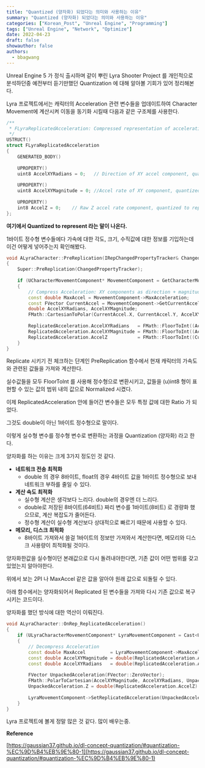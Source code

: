 ```yaml
---
title: "Quantized (양자화) 되었다는 의미와 사용하는 이유"
summary: "Quantized (양자화) 되었다는 의미와 사용하는 이유"
categories: ["Korean_Post", "Unreal Engine", "Programming"]
tags: ["Unreal Engine", "Network", "Optimize"]
date: 2022-04-23
draft: false
showauthor: false
authors:
  - bbagwang
---
```


Unreal Engine 5 가 정식 출시하며 같이 뿌린 Lyra Shooter Project 를 개인적으로 분석하던중 예전부터 듣기만했던 Quantization 에 대해 알아볼 기회가 있어 정리해본다.

Lyra 프로젝트에서는 캐릭터의 Acceleration 관련 변수들을 업데이트하여 Character Movement에 계산시켜 이동을 동기화 시킬때 다음과 같은 구조체를 사용한다.

```cpp
/**
 * FLyraReplicatedAcceleration: Compressed representation of acceleration
 */
USTRUCT()
struct FLyraReplicatedAcceleration
{
    GENERATED_BODY()
 
    UPROPERTY()
    uint8 AccelXYRadians = 0;   // Direction of XY accel component, quantized to represent [0, 2*pi]
 
    UPROPERTY()
    uint8 AccelXYMagnitude = 0; //Accel rate of XY component, quantized to represent [0, MaxAcceleration]
 
    UPROPERTY()
    int8 AccelZ = 0;    // Raw Z accel rate component, quantized to represent [-MaxAcceleration, MaxAcceleration]
};
```

**여기에서 Quantized to represent 라는 말이 나온다.**

1바이트 정수형 변수들에다 가속에 대한 각도, 크기, 수직값에 대한 정보를 기입하는데 이건 어떻게 넣어주는지 확인해봤다.

```cpp
void ALyraCharacter::PreReplication(IRepChangedPropertyTracker& ChangedPropertyTracker)
{
    Super::PreReplication(ChangedPropertyTracker);
 
    if (UCharacterMovementComponent* MovementComponent = GetCharacterMovement())
    {
        // Compress Acceleration: XY components as direction + magnitude, Z component as direct value
        const double MaxAccel = MovementComponent->MaxAcceleration;
        const FVector CurrentAccel = MovementComponent->GetCurrentAcceleration();
        double AccelXYRadians, AccelXYMagnitude;
        FMath::CartesianToPolar(CurrentAccel.X, CurrentAccel.Y, AccelXYMagnitude, AccelXYRadians);
 
        ReplicatedAcceleration.AccelXYRadians   = FMath::FloorToInt((AccelXYRadians / TWO_PI) * 255.0);     // [0, 2PI] -> [0, 255]
        ReplicatedAcceleration.AccelXYMagnitude = FMath::FloorToInt((AccelXYMagnitude / MaxAccel) * 255.0); // [0, MaxAccel] -> [0, 255]
        ReplicatedAcceleration.AccelZ           = FMath::FloorToInt((CurrentAccel.Z / MaxAccel) * 127.0);   // [-MaxAccel, MaxAccel] -> [-127, 127]
    }
}
```

Replicate 시키기 전 체크하는 단계인 PreReplication 함수에서 현재 캐릭터의 가속도와 관련된 값들을 가져와 계산한다.

실수값들을 모두 FloorToInt 를 사용해 정수형으로 변환시키고, 값들을 (u)int8 형이 표현할 수 있는 값의 범위 내의 값으로 Normalized 시켰다.

이제 ReplicatedAcceleration 안에 들어간 변수들은 모두 특정 값에 대한 Ratio 가 되었다.

그것도 double이 아닌 1바이트 정수형으로 말이다.

이렇게 실수형 변수를 정수형 변수로 변환하는 과정을 Quantization (양자화) 라고 한다.

양자화를 하는 이유는 크게 3가지 정도인 것 같다.

- **네트워크 전송 최적화**
    - double 의 경우 8바이트, float의 경우 4바이트 값을 1바이트 정수형으로 보내 네트워크 부하를 줄일 수 있다.
- **계산 속도 최적화**
    - 실수형 계산은 생각보다 느리다. double의 경우엔 더 느리다.
    - double로 저장된 8바이트(64비트) 짜리 변수를 1바이트(8비트) 로 경량화 했으므로, 계산 복잡도가 줄어든다.
    - 정수형 계산이 실수형 계산보다 상대적으로 빠르기 때문에 사용할 수 있다.
- **메모리, 디스크 최적화**
    - 8바이트 가져와서 쓸걸 1바이트의 정보만 가져와서 계산한다면, 메모리와 디스크 사용량이 최적화될 것이다.

양자화한값을 실수형이던 본래값으로 다시 돌려내야한다면, 기존 값이 어떤 범위를 갖고있었는지 알아야한다.

위에서 보는 2PI 나 MaxAccel 같은 값을 알아야 원래 값으로 되돌릴 수 있다.

아래 함수에서는 양자화되어서 Replicated 된 변수들을 가져와 다시 기존 값으로 복구시키는 코드이다.

양자화를 했던 방식에 대한 역산이 이뤄진다.

```cpp
void ALyraCharacter::OnRep_ReplicatedAcceleration()
{
    if (ULyraCharacterMovementComponent* LyraMovementComponent = Cast<ULyraCharacterMovementComponent>(GetCharacterMovement()))
    {
        // Decompress Acceleration
        const double MaxAccel         = LyraMovementComponent->MaxAcceleration;
        const double AccelXYMagnitude = double(ReplicatedAcceleration.AccelXYMagnitude) * MaxAccel / 255.0; // [0, 255] -> [0, MaxAccel]
        const double AccelXYRadians   = double(ReplicatedAcceleration.AccelXYRadians) * TWO_PI / 255.0;     // [0, 255] -> [0, 2PI]
 
        FVector UnpackedAcceleration(FVector::ZeroVector);
        FMath::PolarToCartesian(AccelXYMagnitude, AccelXYRadians, UnpackedAcceleration.X, UnpackedAcceleration.Y);
        UnpackedAcceleration.Z = double(ReplicatedAcceleration.AccelZ) * MaxAccel / 127.0; // [-127, 127] -> [-MaxAccel, MaxAccel]
 
        LyraMovementComponent->SetReplicatedAcceleration(UnpackedAcceleration);
    }
}
```

Lyra 프로젝트에 볼게 정말 많은 것 같다. 많이 배우는중.

**Reference**

[https://gaussian37.github.io/dl-concept-quantization/#quantization-%EC%9D%B4%EB%9E%80-1](https://gaussian37.github.io/dl-concept-quantization/#quantization-%EC%9D%B4%EB%9E%80-1)

